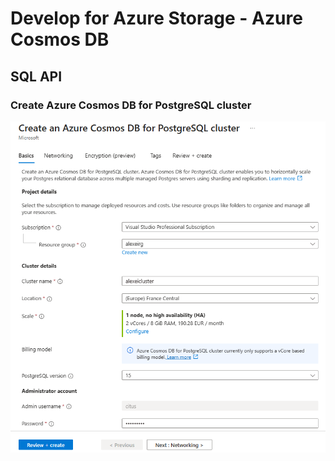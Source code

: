 # Develop for Azure Storage - Azure Cosmos DB

## SQL API

### Create Azure Cosmos DB for PostgreSQL cluster 

<img src="/pictures/cosmos.png" title="create cosmos account"  width="900">
